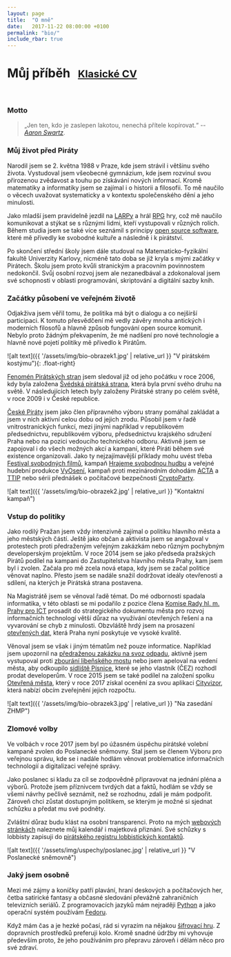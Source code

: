 ```yaml
---
layout: page
title:  "O mně"
date:   2017-11-22 08:00:00 +0100
permalink: "bio/"
include_rbar: true
---
```


<h1>Můj příběh
  <small>
    &nbsp;
    <a href="{{'/assets/pdf/cv-ondrej-profant.pdf' | relative_url}}">
      <i class="fi-download medium"></i>
      Klasické CV
      <i class="fi-page-pdf medium"></i>
    </a>
  </small>
</h1>

<br>

### Motto

> „Jen ten, kdo je zaslepen lakotou, nenechá přítele kopírovat.“ -- *[Aaron Swartz](https://cs.wikipedia.org/wiki/Aaron_Swartz)*.

### Můj život před Piráty

Narodil jsem se 2. května 1988 v Praze, kde jsem strávil i většinu svého života. Vystudoval jsem všeobecné gymnázium, kde jsem rozvinul svou přirozenou zvědavost a touhu po získávání nových informací. Kromě matematiky a informatiky jsem se zajímal i o historii a filosofii. To mě naučilo o věcech uvažovat systematicky a v kontextu společenského dění a jeho minulosti.

Jako mladší jsem pravidelně jezdil na [LARPy](https://cs.wikipedia.org/wiki/Larp) a hrál [RPG](https://cs.wikipedia.org/wiki/Hra_na_hrdiny) hry, což mě naučilo komunikovat a stýkat se s různými lidmi, kteří vystupovali v různých rolích. Během studia jsem se také více seznámil s principy [open source software](https://cs.wikipedia.org/wiki/Otev%C5%99en%C3%BD_software), které mě přivedly ke svobodné kultuře a následně i k pirátství.

Po skončení střední školy jsem dále studoval na Matematicko-fyzikální fakultě Univerzity Karlovy, nicméně tato doba se již kryla s mými začátky v Pirátech. Školu jsem proto kvůli stranickým a pracovním povinnostem nedokončil. Svůj osobní rozvoj jsem ale nezanedbával a zdokonaloval jsem své schopnosti v oblasti programování, skriptování a digitální sazby knih.

### Začátky působení ve veřejném životě

Odjakživa jsem věřil tomu, že politika má být o dialogu a co nejširší participaci. K tomuto přesvědčení mě vedly závěry mnoha antických i moderních filosofů a hlavně způsob fungování open source komunit. Nebylo proto žádným překvapením, že mé nadšení pro nové technologie a hlavně nové pojetí politiky mě přivedlo k Pirátům.

![alt text]({{ '/assets/img/bio-obrazek1.jpg' | relative_url }} "V pirátském kostýmu"){: .float-right}

[Fenomén Pirátských stran](https://cs.wikipedia.org/wiki/Pir%C3%A1tsk%C3%A1_politika) jsem sledoval již od jeho počátku v roce 2006, kdy byla založena [Švédská pirátská strana](https://cs.wikipedia.org/wiki/Pir%C3%A1tsk%C3%A1_strana_(%C5%A0v%C3%A9dsko)), která byla první svého druhu na světě. V následujících letech byly založeny Pirátské strany po celém světě, v roce 2009 i v České republice.

[České Piráty](https://cs.wikipedia.org/wiki/%C4%8Cesk%C3%A1_pir%C3%A1tsk%C3%A1_strana) jsem jako člen přípravného výboru strany pomáhal zakládat a jsem v nich aktivní celou dobu od jejich zrodu. Působil jsem v řadě vnitrostranických funkcí, mezi jinými například v republikovém předsednictvu, republikovém výboru, předsednictvu krajského sdružení Praha nebo na pozici vedoucího technického odboru. Aktivně jsem se zapojoval i do všech možných akcí a kampaní, které Piráti během své existence organizovali. Jako ty nejzajímavější příklady mohu uvést třeba [Festival svobodných filmů](https://wiki.pirati.cz/mo/fsf), kampaň [Hrajeme svobodnou hudbu](https://wiki.pirati.cz/hudba/start) a veřejné hudební produkce [VyOsení](http://www.vyoseni.cz/), kampaň proti mezinárodním dohodám [ACTA](https://wiki.pirati.cz/kci/acta_clanek) a [TTIP](https://wiki.pirati.cz/ttip) nebo sérii přednášek o počítačové bezpečnosti [CryptoParty](http://cryptoparty.cz/).

![alt text]({{ '/assets/img/bio-obrazek2.jpg' | relative_url }} "Kontaktní kampaň")

### Vstup do politiky

Jako rodilý Pražan jsem vždy intenzivně zajímal o politiku hlavního města a jeho městských částí. Ještě jako občan a aktivista jsem se angažoval v protestech proti předraženým veřejným zakázkám nebo různým pochybným developerským projektům. V roce 2014 jsem se jako předseda pražských Pirátů podílel na kampani do Zastupitelstva hlavního města Prahy, kam jsem byl i zvolen. Začala pro mě zcela nová etapa, kdy jsem se začal politice věnovat naplno. Přesto jsem se nadále snažil dodržovat ideály otevřenosti a sdílení, na kterých je Pirátská strana postavena.

Na Magistrátě jsem se věnoval řadě témat. Do mé odbornosti spadala informatika, v této oblasti se mi podařilo z pozice člena [Komise Rady hl. m. Prahy pro ICT](http://www.praha.eu/jnp/cz/o_meste/primator_a_volene_organy/rada/komise_rady/index.html?commissionId=30405) prosadit do strategického dokumentu města pro rozvoj informačních technologí větší důraz na využívání otevřených řešení a na vyvarování se chyb z minulosti. Obzvláště hrdý jsem na prosazení [otevřených dat](http://opendata.praha.eu/), která Praha nyní poskytuje ve vysoké kvalitě.

Věnoval jsem se však i jiným tématům než pouze informatice. Například jsem upozornil na [předraženou zakázku na svoz odpadu](https://praha.pirati.cz/ondra.html), aktivně jsem vystupoval proti [zbourání libeňského mostu](https://praha.pirati.cz/libensky-most.html) nebo jsem apeloval na vedení města, aby odkoupilo [sídliště Písnice](https://praha.pirati.cz/pisnicti-pres-palubu.html), které se jeho vlastník (ČEZ) rozhodl prodat developerům. V roce 2015 jsem se také podílel na založení spolku [Otevřená města](http://www.otevrenamesta.cz/), který v roce 2017 získal ocenění za svou aplikaci [Cityvizor](https://cityvizor.cz/), která nabízí obcím zveřejnění jejich rozpočtu.

![alt text]({{ '/assets/img/bio-obrazek3.jpg' | relative_url }} "Na zasedání ZHMP")

### Zlomové volby

Ve volbách v roce 2017 jsem byl po úžasném úspěchu pirátské volební kampaně zvolen do Poslanecké sněmovny. Stal jsem se členem Výboru pro veřejnou správu, kde se i nadále hodlám věnovat problematice informačních technologií a digitalizaci veřejné správy.

Jako poslanec si kladu za cíl se zodpovědně připravovat na jednání pléna a výborů. Protože jsem příznivcem tvrdých dat a faktů, hodlám se vždy se všemi návrhy pečlivě seznámit, než se rozhodnu, zdali je mám podpořit. Zároveň chci zůstat dostupným politikem, se kterým je možné si sjednat schůzku a předat mu své podněty.

Zvláštní důraz budu klást na osobní transparenci. Proto na mých [webových stránkách](http://www.profant.eu/transparentnost/) naleznete můj kalendář i majetková přiznání. Své schůzky s lobbisty zapisuji do [pirátského registru lobbistických kontaktů](http://evidence.pirati.cz).

![alt text]({{ '/assets/img/uspechy/poslanec.jpg' | relative_url }} "V Poslanecké sněmovně")

### Jaký jsem osobně

Mezi mé zájmy a koníčky patří plavání, hraní deskových a počítačových her, četba satirické fantasy a občasné sledování převážně zahraničních televizních seriálů. Z programovacích jazyků mám nejraději [Python](https://cs.wikipedia.org/wiki/Python) a jako operační systém používám [Fedoru](https://cs.wikipedia.org/wiki/Fedora).

Když mám čas a je hezké počasí, rád si vyrazím na nějakou [šifrovací hru](https://cs.wikipedia.org/wiki/%C5%A0ifrovac%C3%AD_hra). Z dopravních prostředků preferuji kolo. Kromě snadné údržby mi vyhovuje především proto, že jeho používáním pro přepravu zároveň i dělám něco pro své zdraví.
